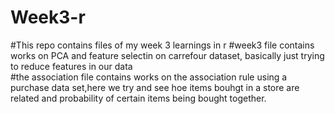 # Week3-r

#This repo contains files of my week 3 learnings in r
#week3 file contains works on PCA and feature selectin on carrefour dataset, basically just trying to reduce features in our data  
#the association file contains works on the association rule using a purchase data set,here we try and see hoe items bouhgt in a store are related and probability of certain items being bought together.
